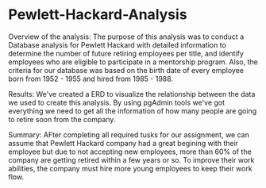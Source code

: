# Pewlett-Hackard-Analysis

Overview of the analysis: The purpose of this analysis was to conduct a Database analysis for Pewlett Hackard with detailed information to determine the number of future retiring employees per title, and identify employees who are eligible to participate in a mentorship program. Also, the criteria for our database was based on the birth date of every employee born from 1952 - 1955 and hired from 1985 - 1988. 

Results: 
We've created a ERD to visualize the relationship between the data we used to create this analysis. 
By using pgAdmin tools we've got everything we need to get all the information of how many people are going to retire soon from the company. 

Summary:
AFter completing all required tusks for our assignment, we can assume that Pewlett Hackard company had a great begining with their employee but due to not accepting new employees, more than 60% of the company are getting retired within a few years or so. To improve their work abilities, the company must hire more young employees to keep their work flow. 